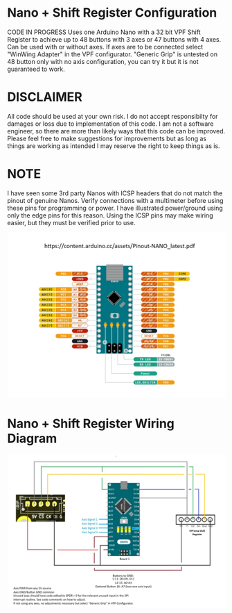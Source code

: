 # Nano + Shift Register Configuration
CODE IN PROGRESS
Uses one Arduino Nano with a 32 bit VPF Shift Register to achieve up to 48 buttons with 3 axes or 47 buttons with 4 axes. Can be used with or without axes. If axes are to be connected select "WinWing Adapter" in the VPF configurator. "Generic Grip" is untested on 48 button only with no axis configuration, you can try it but it is not guaranteed to work.

# DISCLAIMER
All code should be used at your own risk. I do not accept responsibilty for damages or loss due to implementation of this code. I am not a software engineer, so there are more than likely ways that this code can be improved. Please feel free to make suggestions for improvements but as long as things are working as intended I may reserve the right to keep things as is.

# NOTE
I have seen some 3rd party Nanos with ICSP headers that do not match the pinout of genuine Nanos. Verify connections with a multimeter before using these pins for programming or power. I have illustrated power/ground using only the edge pins for this reason. Using the ICSP pins may make wiring easier, but they must be verified prior to use. 

![image](../images/GenuineNanoPinout.jpg)

# Nano + Shift Register Wiring Diagram
![image](../images/NanoSRWiringDiagram.jpg)
